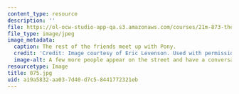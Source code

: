 ```yaml
---
content_type: resource
description: ''
file: https://ol-ocw-studio-app-qa.s3.amazonaws.com/courses/21m-873-theater-arts-topics-suburbia-january-iap-2008/a19a5832aa037d40d7c58441772321eb_075.jpg
file_type: image/jpeg
image_metadata:
  caption: The rest of the friends meet up with Pony.
  credit: 'Credit: Image courtesy of Eric Levenson. Used with permission.'
  image-alt: A few more people appear on the street and have a conversation
resourcetype: Image
title: 075.jpg
uid: a19a5832-aa03-7d40-d7c5-8441772321eb
---
```

